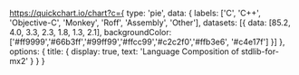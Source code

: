 https://quickchart.io/chart?c={
  type: 'pie',
  data: {
    labels: ['C', 'C++', 'Objective-C', 'Monkey', 'Roff', 'Assembly', 'Other'],
    datasets: [{
      data: [85.2, 4.0, 3.3, 2.3, 1.8, 1.3, 2.1],
      backgroundColor: ['#ff9999','#66b3ff','#99ff99','#ffcc99','#c2c2f0','#ffb3e6', '#c4e17f']
    }]
  },
  options: {
    title: {
      display: true,
      text: 'Language Composition of stdlib-for-mx2'
    }
  }
}
